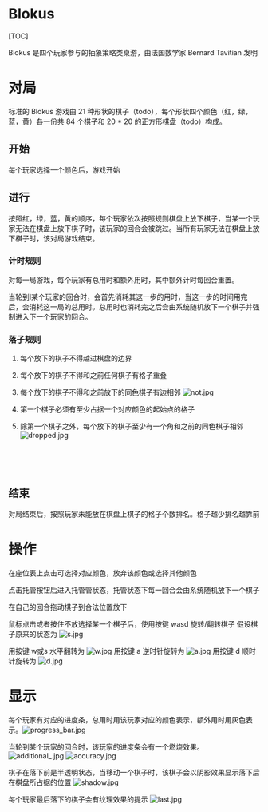 # Blokus

[TOC]

Blokus 是四个玩家参与的抽象策略类桌游，由法国数学家 Bernard Tavitian 发明

# 对局

标准的 Blokus 游戏由 21 种形状的棋子（todo），每个形状四个颜色（红，绿，蓝，黄）各一份共 84 个棋子和 20 * 20 的正方形棋盘（todo）构成。

## 开始

每个玩家选择一个颜色后，游戏开始

## 进行

按照红，绿，蓝，黄的顺序，每个玩家依次按照规则棋盘上放下棋子，当某一个玩家无法在棋盘上放下棋子时，该玩家的回合会被跳过。当所有玩家无法在棋盘上放下棋子时，该对局游戏结束。

### 计时规则

对每一局游戏，每个玩家有总用时和额外用时，其中额外计时每回合重置。

当轮到I某个玩家的回合时，会首先消耗其这一步的用时，当这一步的时间用完后，会消耗这一局的总用时。总用时也消耗完之后会由系统随机放下一个棋子并强制进入下一个玩家的回合。

### 落子规则

1. 每个放下的棋子不得越过棋盘的边界

2. 每个放下的棋子不得和之前任何棋子有格子重叠

3. 每个放下的棋子不得和之前放下的同色棋子有边相邻 ![not.jpg](https://i.loli.net/2018/03/22/5ab376baa7116.jpg)

4. 第一个棋子必须有至少占据一个对应颜色的起始点的格子

5. 除第一个棋子之外，每个放下的棋子至少有一个角和之前的同色棋子相邻  ![dropped.jpg](https://i.loli.net/2018/03/22/5ab376bac852e.jpg)

   ​

   ​

## 结束

对局结束后，按照玩家未能放在棋盘上棋子的格子个数排名。格子越少排名越靠前

# 操作

在座位表上点击可选择对应颜色，放弃该颜色或选择其他颜色

点击托管按钮后进入托管管状态，托管状态下每一回合会由系统随机放下一个棋子

在自己的回合拖动棋子到合法位置放下

鼠标点击或者按住不放选择某一个棋子后，使用按键 wasd 旋转/翻转棋子
假设棋子原来的状态为 ![s.jpg](https://i.loli.net/2018/03/22/5ab376baa87a0.jpg)

用按键 w或s 水平翻转为 ![w.jpg](https://i.loli.net/2018/03/22/5ab376bab5d13.jpg)
用按键 a 逆时针旋转为 ![a.jpg](https://i.loli.net/2018/03/22/5ab376bac4183.jpg)
用按键 d 顺时针旋转为 ![d.jpg](https://i.loli.net/2018/03/22/5ab376bac9cfe.jpg)



# 显示

每个玩家有对应的进度条，总用时用该玩家对应的颜色表示，额外用时用灰色表示。![progress_bar.jpg](https://i.loli.net/2018/03/22/5ab376d270f0e.jpg)

当轮到某个玩家的回合时，该玩家的进度条会有一个燃烧效果。 ![additional_.jpg](https://i.loli.net/2018/03/22/5ab376bacb218.jpg) ![accuracy.jpg](https://i.loli.net/2018/03/22/5ab376bac5803.jpg)

棋子在落下前是半透明状态，当移动一个棋子时，该棋子会以阴影效果显示落下后在棋盘所占据的位置 ![shadow.jpg](https://i.loli.net/2018/03/22/5ab376bab458b.jpg)

每个玩家最后落下的棋子会有纹理效果的提示 ![last.jpg](https://i.loli.net/2018/03/22/5ab376bac6db3.jpg)